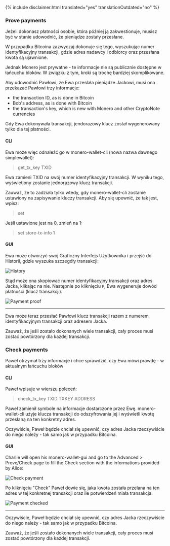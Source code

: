 {% include disclaimer.html translated="yes" translationOutdated="no" %}

### Prove payments

Jeżeli dokonasz płatności osobie, która później ją zakwestionuje, musisz być
w stanie udowodnić, że pieniądze zostały przesłane.

W przypadku Bitcoina zazwyczaj dokonuje się tego, wyszukując numer
identyfikacyjny transakcji, gdzie adres nadawcy i odbiorcy oraz przesłana
kwota są ujawnione.

Jednak Monero jest prywatne - te informacje nie są publicznie dostępne w
łańcuchu bloków. W związku z tym, kroki są trochę bardziej skomplikowane.

Aby udowodnić Pawłowi, że Ewa przesłała pieniądze Jackowi, musi ona
przekazać Pawłowi trzy informacje:

- the transaction ID, as is done in Bitcoin
- Bob's address, as is done with Bitcoin
- the transaction's key, which is new with Monero and other CryptoNote
  currencies

Gdy Ewa dokonywała transakcji, jendorazowy klucz został wygenerowany tylko
dla tej płatności.

#### CLI

Ewa może więc odnaleźć go w monero-wallet-cli (nowa nazwa dawnego
simplewallet):

> get_tx_key TXID

Ewa zamieni TXID na swój numer identyfikacyjny transakcji. W wyniku tego,
wyświetlony zostanie jednorazowy klucz transakcji.

Zauważ, że to zadziała tylko wtedy, gdy monero-wallet-cli zostanie ustawiony
na zapisywanie kluczy transakcji. Aby się upewnić, że tak jest, wpisz:

> set

Jeśli ustawione jest na 0, zmień na 1:

> set store-tx-info 1

#### GUI

Ewa może otworzyć swój Graficzny Interfejs Użytkownika i przejść do
Historii, gdzie wyszuka szczegóły transakcji:

![History](/img/resources/user-guides/en/prove-payment/history.png)

Stąd może ona skopiować numer identyfikacyjny transakcji oraz adres Jacka,
klikając na nie.  Następnie po kliknięciu `P`, Ewa wygeneruje dowód
płatności (klucz transakcji).

![Payment
proof](/img/resources/user-guides/en/prove-payment/payment-proof.png)


---

Ewa może teraz przesłać Pawłowi klucz transakcji razem z numerem
identyfikacyjnym transakcji oraz adresem Jacka.

Zauważ, że jeśli zostało dokonanych wiele transakcji, cały proces musi
zostać powtórzony dla każdej transakcji.

### Check payments

Paweł otrzymał trzy informacje i chce sprawdzić, czy Ewa mówi prawdę - w
aktualnym łańcuchu bloków

#### CLI

Paweł wpisuje w wierszu poleceń:

> check_tx_key TXID TXKEY ADDRESS

Paweł zamienił symbole na informacje dostarczone przez
Ewę. monero-wallet-cli użyje klucza transakcji do odszyfrowania jej i
wyświetli kwotę przesłaną na ten konkretny adres.

Oczywiście, Paweł będzie chciał się upewnić, czy adres Jacka rzeczywiście do
niego należy - tak samo jak w przypadku Bitcoina.

#### GUI

Charlie will open his monero-wallet-gui and go to the Advanced > Prove/Check page to fill the Check section with the informations provided by Alice:

![Check
payment](/img/resources/user-guides/en/prove-payment/check-payment.png)

Po kliknięciu "Check" Paweł dowie się, jaka kwota została przelana na ten
adres w tej konkretnej transakcji oraz ile potwierdzeń miała transakcja.

![Payment
checked](/img/resources/user-guides/en/prove-payment/payment-checked.png)


---

Oczywiście, Paweł będzie chciał się upewnić, czy adres Jacka rzeczywiście do
niego należy - tak samo jak w przypadku Bitcoina.

Zauważ, że jeśli zostało dokonanych wiele transakcji, cały proces musi
zostać powtórzony dla każdej transakcji.

